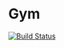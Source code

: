 # Gym

[![Build Status](https://travis-ci.org/etotheipluspi/Gym.jl.svg?branch=master)](https://travis-ci.org/etotheipluspi/Gym.jl)
